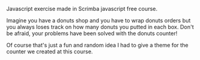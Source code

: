 Javascript exercise made in Scrimba javascript free course.

Imagine you have a donuts shop and you have to wrap donuts orders but you always loses track on how many donuts you putted in each box. Don't be afraid, your problems have been solved with the donuts counter!

Of course that's just a fun and random idea I had to give a theme for the counter we created at this course.